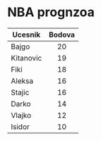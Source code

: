 # NBA prognzoa

| Ucesnik        | Bodova
| ------------- |:-------------:|
| Bajgo | 20 |
| Kitanovic     | 19 |
| Fiki | 18 |
| Aleksa      | 16 |
| Stajic| 16 |
| Darko     | 14 |
| Vlajko | 12 |
| Isidor      | 10 |